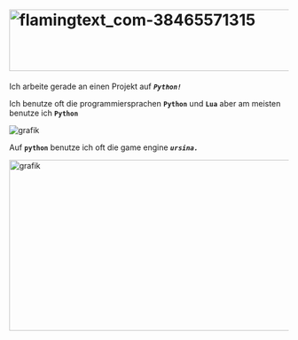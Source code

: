 # <img width="911" height="111" alt="flamingtext_com-38465571315" src="https://github.com/user-attachments/assets/8bcf1091-0e9f-4de1-8293-b5c843da052c" />

Ich arbeite gerade an einen Projekt auf ***`Python!`***

Ich benutze oft die programmiersprachen **`Python`** und **`Lua`** aber am meisten benutze ich **`Python`**

![grafik](https://github.com/user-attachments/assets/10f0c177-90ad-49e4-9efa-3ce8fde0e216)

Auf **`python`** benutze ich oft die game engine ***`ursina.`***

<img width="1020" height="308" alt="grafik" src="https://github.com/user-attachments/assets/d342209b-8ac3-4dad-80d0-bd18eca72e86" />
